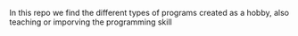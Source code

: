 In this repo we find the different types of programs created as a hobby, also teaching or imporving the programming skill
